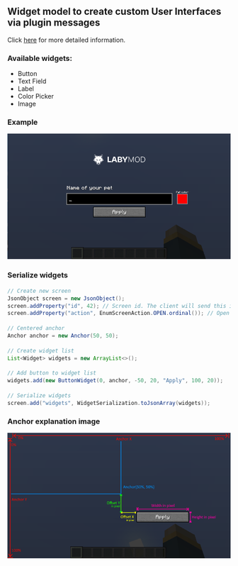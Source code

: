 ## Widget model to create custom User Interfaces via plugin messages

Click [here](https://docs.labymod.net/pages/server/minecraft/screen/) for more detailed information.

### Available widgets:
- Button
- Text Field
- Label
- Color Picker
- Image

### Example
![example](.github/images/example.png)

### Serialize widgets
```java
// Create new screen
JsonObject screen = new JsonObject();
screen.addProperty("id", 42); // Screen id. The client will send this id back on an interaction
screen.addProperty("action", EnumScreenAction.OPEN.ordinal()); // Open the GUI

// Centered anchor
Anchor anchor = new Anchor(50, 50);

// Create widget list
List<Widget> widgets = new ArrayList<>();

// Add button to widget list
widgets.add(new ButtonWidget(0, anchor, -50, 20, "Apply", 100, 20));

// Serialize widgets
screen.add("widgets", WidgetSerialization.toJsonArray(widgets));
```

### Anchor explanation image
![example](.github/images/anchor.png)